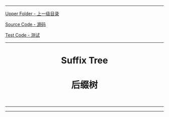 <script type="text/javascript" async src="//cdn.bootcss.com/mathjax/2.7.0/MathJax.js?config=TeX-AMS-MML_HTMLorMML"></script>
<script type="text/javascript" async src="https://cdnjs.cloudflare.com/ajax/libs/mathjax/2.7.1/MathJax.js?config=TeX-MML-AM_CHTML"></script>


--------
[Upper Folder - 上一级目录](../)

[Source Code - 源码](https://github.com/zhaochenyou/Way-to-Algorithm/blob/master/src/DataStructure/SuffixTree.hpp)

[Test Code - 测试](https://github.com/zhaochenyou/Way-to-Algorithm/blob/master/src/DataStructure/SuffixTree.cpp)


--------

<div>
<h1 align="center">Suffix Tree</h1>
<h1 align="center">后缀树</h1>
<br>
</div>


--------
--------


